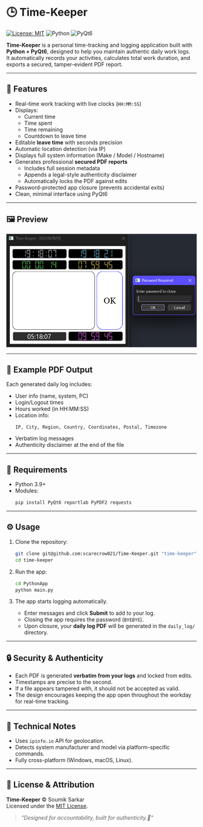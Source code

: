 # 🕒 Time-Keeper

[![License: MIT](https://img.shields.io/badge/License-MIT-yellow.svg)](https://opensource.org/licenses/MIT)
![Python](https://img.shields.io/badge/Python-3.9+-blue.svg)
![PyQt6](https://img.shields.io/badge/UI-PyQt6-brightgreen.svg)

**Time-Keeper** is a personal time-tracking and logging application built with **Python + PyQt6**, designed to help you maintain authentic daily work logs.  
It automatically records your activities, calculates total work duration, and exports a secured, tamper-evident PDF report.

---

## 🚀 Features

- Real-time work tracking with live clocks (`HH:MM:SS`)
- Displays:
  - Current time  
  - Time spent  
  - Time remaining  
  - Countdown to leave time  
- Editable **leave time** with seconds precision  
- Automatic location detection (via IP)
- Displays full system information (Make / Model / Hostname)
- Generates professional **secured PDF reports**
  - Includes full session metadata  
  - Appends a legal-style authenticity disclaimer  
  - Automatically locks the PDF against edits  
- Password-protected app closure (prevents accidental exits)
- Clean, minimal interface using PyQt6

---

## 🖼️ Preview

![App Screenshot](screenshots/app_preview_v130.png)

---

## 📘 Example PDF Output

Each generated daily log includes:
- User info (name, system, PC)
- Login/Logout times  
- Hours worked (in HH:MM:SS)
- Location info:
  ```
  IP, City, Region, Country, Coordinates, Postal, Timezone
  ```
- Verbatim log messages
- Authenticity disclaimer at the end of the file

---

## 🧩 Requirements

- Python 3.9+
- Modules:
  ```bash
  pip install PyQt6 reportlab PyPDF2 requests
  ```

---

## ⚙️ Usage

1. Clone the repository:
   ```bash
   git clone git@github.com:scarecrow021/Time-Keeper.git "time-keeper"
   cd time-keeper
   ```

2. Run the app:
   ```bash
   cd PythonApp
   python main.py
   ```

3. The app starts logging automatically.  
   - Enter messages and click **Submit** to add to your log.  
   - Closing the app requires the password (`BYEBYE`).  
   - Upon closure, your **daily log PDF** will be generated in the `daily_log/` directory.

---

## 🔒 Security & Authenticity

- Each PDF is generated **verbatim from your logs** and locked from edits.
- Timestamps are precise to the second.
- If a file appears tampered with, it should not be accepted as valid.
- The design encourages keeping the app open throughout the workday for real-time tracking.

---

## 🧠 Technical Notes

- Uses `ipinfo.io` API for geolocation.  
- Detects system manufacturer and model via platform-specific commands.
- Fully cross-platform (Windows, macOS, Linux).

---

## 🧾 License & Attribution

**Time-Keeper** © Soumik Sarkar  
Licensed under the [MIT License](LICENSE).

> *"Designed for accountability, built for authenticity.🤣"*
